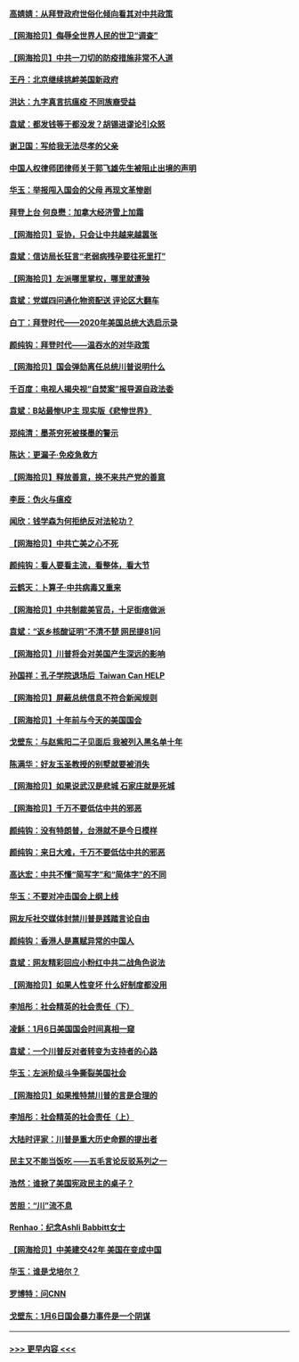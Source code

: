 #### [高婧婧：从拜登政府世俗化倾向看其对中共政策](../pages/nsc993/n12730028.md?t=02040401) 
#### [【网海拾贝】侮辱全世界人民的世卫“调查”](../pages/nsc993/n12727884.md?t=02040401) 
#### [【网海拾贝】中共一刀切的防疫措施非常不人道](../pages/nsc993/n12724879.md?t=02040401) 
#### [王丹：北京继续挑衅美国新政府](../pages/nsc993/n12722456.md?t=02040401) 
#### [洪达：九字真言抗瘟疫 不同族裔受益](../pages/nsc993/n12722448.md?t=02040401) 
#### [袁斌：都发钱等于都没发？胡锡进谬论引众怒](../pages/nsc993/n12722393.md?t=02040401) 
#### [谢卫国：写给我无法尽孝的父亲](../pages/nsc993/n12720325.md?t=02040401) 
#### [中国人权律师团律师关于郭飞雄先生被阻止出境的声明](../pages/nsc993/n12720203.md?t=02040401) 
#### [华玉：举报闯入国会的父母 再现文革惨剧](../pages/nsc993/n12719070.md?t=02040401) 
#### [拜登上台 何良懋：加拿大经济雪上加霜](../pages/nsc993/n12718943.md?t=02040401) 
#### [【网海拾贝】妥协，只会让中共越来越嚣张](../pages/nsc993/n12717392.md?t=02040401) 
#### [袁斌：信访局长狂言“老弱病残孕要往死里打”](../pages/nsc993/n12717343.md?t=02040401) 
#### [【网海拾贝】左派哪里掌权，哪里就遭殃](../pages/nsc993/n12715009.md?t=02040401) 
#### [袁斌：党媒四问通化物资配送 评论区大翻车](../pages/nsc993/n12714950.md?t=02040401) 
#### [白丁：拜登时代——2020年美国总统大选启示录](../pages/nsc993/n12714920.md?t=02040401) 
#### [颜纯钩：拜登时代——温吞水的对华政策](../pages/nsc993/n12713245.md?t=02040401) 
#### [【网海拾贝】国会弹劾离任总统川普说明什么](../pages/nsc993/n12712816.md?t=02040401) 
#### [千百度：电视人揭央视“自焚案”报导源自政法委](../pages/nsc993/n12709760.md?t=02040401) 
#### [袁斌：B站最惨UP主 现实版《悲惨世界》](../pages/nsc993/n12709686.md?t=02040401) 
#### [郑纯清：墨茶穷死被搽墨的警示](../pages/nsc993/n12709262.md?t=02040401) 
#### [陈达：更漏子·免疫急救方](../pages/nsc993/n12709244.md?t=02040401) 
#### [【网海拾贝】释放善意，换不来共产党的善意](../pages/nsc993/n12708361.md?t=02040401) 
#### [李辰：伪火与瘟疫](../pages/nsc993/n12707981.md?t=02040401) 
#### [闻欣：钱学森为何拒绝反对法轮功？](../pages/nsc993/n12707407.md?t=02040401) 
#### [【网海拾贝】中共亡美之心不死](../pages/nsc993/n12707621.md?t=02040401) 
#### [颜纯钩：看人要看主流，看整体，看大节](../pages/nsc993/n12707536.md?t=02040401) 
#### [云鹤天：卜算子‧中共病毒又重来](../pages/nsc993/n12707408.md?t=02040401) 
#### [【网海拾贝】中共制裁美官员，十足街痞做派](../pages/nsc993/n12705115.md?t=02040401) 
#### [袁斌：“返乡核酸证明”不清不楚 网民提81问](../pages/nsc993/n12704982.md?t=02040401) 
#### [【网海拾贝】川普将会对美国产生深远的影响](../pages/nsc993/n12703045.md?t=02040401) 
#### [孙国祥：孔子学院退场后  Taiwan Can HELP](../pages/nsc993/n12702430.md?t=02040401) 
#### [【网海拾贝】屏蔽总统信息不符合新闻规则](../pages/nsc993/n12699998.md?t=02040401) 
#### [【网海拾贝】十年前与今天的美国国会](../pages/nsc993/n12696993.md?t=02040401) 
#### [戈壁东：与赵紫阳二子见面后 我被列入黑名单十年](../pages/nsc993/n12696215.md?t=02040401) 
#### [陈满华：好友玉圣教授的别墅就要被消失](../pages/nsc993/n12695411.md?t=02040401) 
#### [【网海拾贝】如果说武汉是悲城 石家庄就是死城](../pages/nsc993/n12694589.md?t=02040401) 
#### [【网海拾贝】千万不要低估中共的邪恶](../pages/nsc993/n12692771.md?t=02040401) 
#### [颜纯钩：没有特朗普，台港就不是今日模样](../pages/nsc993/n12692678.md?t=02040401) 
#### [颜纯钩：来日大难，千万不要低估中共的邪恶](../pages/nsc993/n12692080.md?t=02040401) 
#### [高达宏：中共不懂“简写字”和“简体字”的不同](../pages/nsc993/n12692068.md?t=02040401) 
#### [华玉：不要对冲击国会上纲上线](../pages/nsc993/n12689948.md?t=02040401) 
#### [网友斥社交媒体封禁川普是践踏言论自由](../pages/nsc993/n12687482.md?t=02040401) 
#### [颜纯钩：香港人是禀赋异常的中国人](../pages/nsc993/n12685142.md?t=02040401) 
#### [袁斌：网友精彩回应小粉红中共二战角色说法](../pages/nsc993/n12684994.md?t=02040401) 
#### [【网海拾贝】如果人性变坏 什么好制度都没用](../pages/nsc993/n12683000.md?t=02040401) 
#### [李旭彤：社会精英的社会责任（下）](../pages/nsc993/n12680604.md?t=02040401) 
#### [凌稣：1月6日美国国会时间真相一窥](../pages/nsc993/n12682780.md?t=02040401) 
#### [袁斌：一个川普反对者转变为支持者的心路](../pages/nsc993/n12682700.md?t=02040401) 
#### [华玉：左派阶级斗争撕裂美国社会](../pages/nsc993/n12681226.md?t=02040401) 
#### [【网海拾贝】如果推特禁川普的言是合理的](../pages/nsc993/n12681232.md?t=02040401) 
#### [李旭彤：社会精英的社会责任（上）](../pages/nsc993/n12680501.md?t=02040401) 
#### [大陆时评家：川普是重大历史命题的提出者](../pages/nsc993/n12679904.md?t=02040401) 
#### [民主又不能当饭吃 ——五毛言论反驳系列之一](../pages/nsc993/n12679877.md?t=02040401) 
#### [浩然：谁掀了美国宪政民主的桌子？](../pages/nsc993/n12679850.md?t=02040401) 
#### [苦胆：“川”流不息](../pages/nsc993/n12678388.md?t=02040401) 
#### [Renhao：纪念Ashli Babbitt女士](../pages/nsc993/n12678359.md?t=02040401) 
#### [【网海拾贝】中美建交42年 美国在变成中国](../pages/nsc993/n12678324.md?t=02040401) 
#### [华玉：谁是戈培尔？](../pages/nsc993/n12677515.md?t=02040401) 
#### [罗博特：问CNN](../pages/nsc993/n12677172.md?t=02040401) 
#### [戈壁东：1月6日国会暴力事件是一个阴谋](../pages/nsc993/n12674639.md?t=02040401) 

----
#### [ >>> 更早内容 <<< ](../indexes/nsc993-earlier.md)

